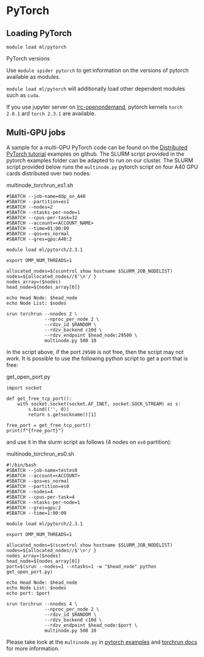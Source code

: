 # PyTorch

## Loading PyTorch

```
module load ml/pytorch

```

PyTorch versions

Use `module spider pytorch` to get information on the versions of pytorch available as modules.

`module load ml/pytorch` will additionally load other dependent modules such as `cuda`.

If you use jupyter server on [lrc-openondemand](../../../openondemand/overview/), pytorch kernels `torch 2.0.1` ard `torch 2.3.1` are available.

## Multi-GPU jobs

A sample for a multi-GPU PyTorch code can be found on the [Distributed PyTorch tutorial](https://github.com/pytorch/examples/tree/main/distributed/ddp-tutorial-series) examples on github. The SLURM script provided in the pytorch examples folder can be adapted to run on our cluster. The SLURM script provided below runs the `multinode.py` pytorch script on four A40 GPU cards distributed over two nodes:

multinode_torchrun_es1.sh

```
#SBATCH --job-name=ddp_on_A40
#SBATCH --partition=es1
#SBATCH --nodes=2
#SBATCH --ntasks-per-node=1
#SBATCH --cpus-per-task=32
#SBATCH --account=<ACCOUNT_NAME>
#SBATCH --time=01:00:00
#SBATCH --qos=es_normal
#SBATCH --gres=gpu:A40:2

module load ml/pytorch/2.3.1

export OMP_NUM_THREADS=1

allocated_nodes=$(scontrol show hostname $SLURM_JOB_NODELIST)
nodes=${allocated_nodes//$'\n'/ }
nodes_array=($nodes)
head_node=${nodes_array[0]}

echo Head Node: $head_node
echo Node List: $nodes

srun torchrun --nnodes 2 \
              --nproc_per_node 2 \
              --rdzv_id $RANDOM \
              --rdzv_backend c10d \
              --rdzv_endpoint $head_node:29500 \
              multinode.py 500 10

```

In the script above, if the port `29500` is not free, then the script may not work. It is possible to use the following python script to get a port that is free:

get_open_port.py

```
import socket

def get_free_tcp_port():
    with socket.socket(socket.AF_INET, socket.SOCK_STREAM) as s:
        s.bind(('', 0))
        return s.getsockname()[1]

free_port = get_free_tcp_port()
print(f"{free_port}")

```

and use it in the slurm script as follows (4 nodes on `es0` partition):

multinode_torchrun_es0.sh

```
#!/bin/bash
#SBATCH --job-name=testes0
#SBATCH --account=<ACCOUNT>
#SBATCH --qos=es_normal
#SBATCH --partition=es0
#SBATCH --nodes=4
#SBATCH --cpus-per-task=4
#SBATCH --ntasks-per-node=1
#SBATCH --gres=gpu:2
#SBATCH --time=1:00:00

module load ml/pytorch/2.3.1

export OMP_NUM_THREADS=1

allocated_nodes=$(scontrol show hostname $SLURM_JOB_NODELIST)
nodes=${allocated_nodes//$'\n'/ }
nodes_array=($nodes)
head_node=${nodes_array[0]}
port=$(srun --nodes=1 --ntasks=1 -w "$head_node" python get_open_port.py)

echo Head Node: $head_node
echo Node List: $nodes
echo port: $port

srun torchrun --nnodes 4 \
              --nproc_per_node 2 \
              --rdzv_id $RANDOM \
              --rdzv_backend c10d \
              --rdzv_endpoint $head_node:$port \
              multinode.py 500 10

```

Please take look at the `multinode.py` in [pytorch examples](https://github.com/pytorch/examples/tree/main/distributed/ddp-tutorial-series) and [torchrun docs](https://docs.pytorch.org/docs/stable/elastic/run.html) for more information.
